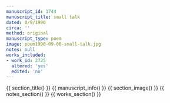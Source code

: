 ```yaml
---
manuscript_id: 1744
manuscript_title: small talk
dated: 0/9/1990
circa: ''
method: original
manuscript_type: poem
image: poem1990-09-00-small-talk.jpg
notes: null
works_included:
- work_id: 2725
  altered: 'yes'
  edited: 'no'
---
```


{{ section_title() }}
{{ manuscript_info() }}
{{ section_image() }}
{{ notes_section() }}
{{ works_section() }}

